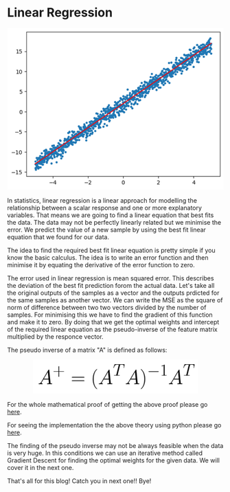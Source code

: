 # Linear Regression

<p style="text-align:center;"> <img src= "./output.png"> </p>

In statistics, linear regression is a linear approach for modelling the relationship between a scalar response and one or more explanatory variables. That means we are going to find a linear equation that best fits the data. The data may not be perfectly linearly related but we minimise the error. We predict the value of a new sample by using the best fit linear equation that we found for our data. 

The idea to find the required best fit linear equation is pretty simple if you know the basic calculus. The idea is to write an error function and then minimise it by equating the derivative of the error function to zero.

The error used in linear regression is mean squared error. This describes the deviation of the best fit prediction forom the actual data. Let's take all the original outputs of the samples as a vector and the outputs prdicted for the same samples as another vector. We can write the MSE as the square of norm of difference between two two vectors divided by the number of samples. For minimising this we have to find the gradient of this function and make it to zero. By doing that we get the optimal weights and intercept of the required linear equation as the pseudo-inverse of the feature matrix multiplied by the responce vector.

The pseudo inverse of a matrix "A" is defined as follows:

<p style="text-align:center;"><img src = "./1.png"></p>

For the whole mathematical proof of getting the above proof please go <a href = "./proof.png">here</a>.

For seeing the implementation the the above theory using python please go <a href = "./implementation.ipynb">here</a>. 
 


The finding of the pseudo inverse may not be always feasible when the data is very huge. In this conditions we can use an iterative method called Gradient Descent for finding the optimal weights for the given data. We will cover it in the next one.

That's all for this blog! Catch you in next one!! Bye!